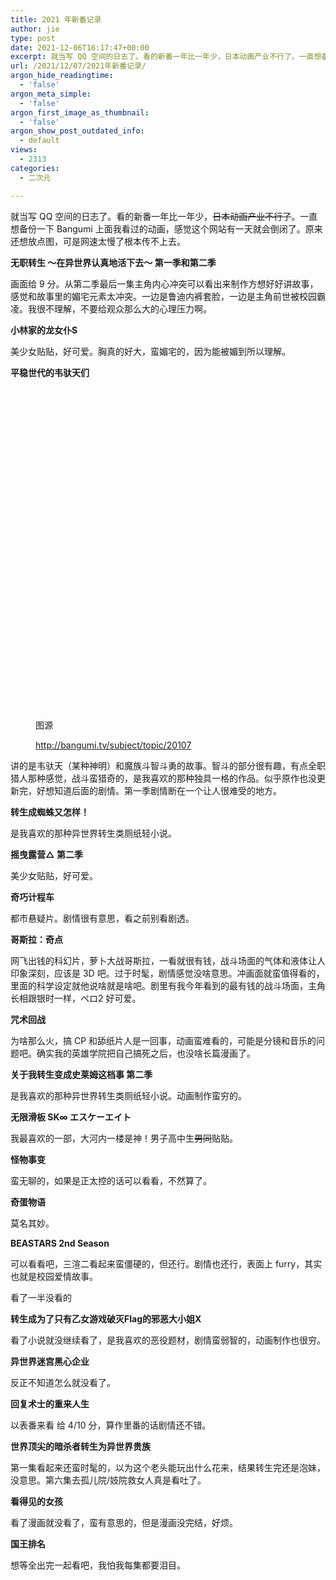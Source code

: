 ```yaml
---
title: 2021 年新番记录
author: jie
type: post
date: 2021-12-06T16:17:47+00:00
excerpt: 就当写 QQ 空间的日志了。看的新番一年比一年少，日本动画产业不行了。一直想备份一下 Bangumi 上面我看过的动画，感觉这个网站有一天就会倒闭了。原来还想放点图，可是网速太慢了根本传不上去。
url: /2021/12/07/2021年新番记录/
argon_hide_readingtime:
  - 'false'
argon_meta_simple:
  - 'false'
argon_first_image_as_thumbnail:
  - 'false'
argon_show_post_outdated_info:
  - default
views:
  - 2313
categories:
  - 二次元

---
```

就当写 QQ 空间的日志了。看的新番一年比一年少，<s>日本动画产业不行了</s>。一直想备份一下 Bangumi 上面我看过的动画，感觉这个网站有一天就会倒闭了。原来还想放点图，可是网速太慢了根本传不上去。



**无职转生 ～在异世界认真地活下去～ 第一季和第二季**

画面给 9 分。从第二季最后一集主角内心冲突可以看出来制作方想好好讲故事，感觉和故事里的媚宅元素太冲突。一边是鲁迪内裤套脸，一边是主角前世被校园霸凌。我很不理解，不要给观众那么大的心理压力啊。

**小林家的龙女仆S**

美少女贴贴，好可爱。胸真的好大，蛮媚宅的，因为能被媚到所以理解。

**平稳世代的韦驮天们**

<div class="wp-block-image">
  <figure class="aligncenter size-full is-resized">
  
  <div class='fancybox-wrapper lazyload-container-unload' data-fancybox='post-images' href='https://apodized.com/wp-content/uploads/2022/01/Snipaste_2022-01-02_22-26-35.png'>
    <img class="lazyload lazyload-style-1" src="data:image/svg+xml;base64,PCEtLUFyZ29uTG9hZGluZy0tPgo8c3ZnIHdpZHRoPSIxIiBoZWlnaHQ9IjEiIHhtbG5zPSJodHRwOi8vd3d3LnczLm9yZy8yMDAwL3N2ZyIgc3Ryb2tlPSIjZmZmZmZmMDAiPjxnPjwvZz4KPC9zdmc+"  loading="lazy" data-original="https://apodized.com/wp-content/uploads/2022/01/Snipaste_2022-01-02_22-26-35.png" src="data:image/png;base64,iVBORw0KGgoAAAANSUhEUgAAAAEAAAABCAYAAAAfFcSJAAAAAXNSR0IArs4c6QAAAARnQU1BAACxjwv8YQUAAAAJcEhZcwAADsQAAA7EAZUrDhsAAAANSURBVBhXYzh8+PB/AAffA0nNPuCLAAAAAElFTkSuQmCC" alt="" class="wp-image-236" width="588" height="530"  sizes="(max-width: 588px) 100vw, 588px" />
  </div><figcaption>图源 
  
  <a href="http://bangumi.tv/subject/topic/20107">http://bangumi.tv/subject/topic/20107</a></figcaption></figure>
</div>

讲的是韦驮天（某种神明）和魔族斗智斗勇的故事。智斗的部分很有趣，有点全职猎人那种感觉，战斗蛮猎奇的，是我喜欢的那种独具一格的作品。似乎原作也没更新完，好想知道后面的剧情。第一季剧情断在一个让人很难受的地方。

**转生成蜘蛛又怎样！**

是我喜欢的那种异世界转生类厕纸轻小说。

**摇曳露营△ 第二季**

美少女贴贴，好可爱。

**奇巧计程车**

都市悬疑片。剧情很有意思，看之前别看剧透。

**哥斯拉：奇点**

网飞出钱的科幻片，萝卜大战哥斯拉，一看就很有钱，战斗场面的气体和液体让人印象深刻，应该是 3D 吧。过于时髦，剧情感觉没啥意思。冲画面就蛮值得看的，里面的科学设定就他说啥就是啥吧。剧里有我今年看到的最有钱的战斗场面，主角长相跟银时一样，ペロ2 好可爱。

**咒术回战**

为啥那么火，搞 CP 和舔纸片人是一回事，动画蛮难看的，可能是分镜和音乐的问题吧。确实我的英雄学院把自己搞死之后，也没啥长篇漫画了。

**关于我转生变成史莱姆这档事 第二季**

是我喜欢的那种异世界转生类厕纸轻小说。动画制作蛮穷的。

**无限滑板 SK∞ エスケーエイト**

我最喜欢的一部，大河内一楼是神！男子高中生<s>男同</s>贴贴。

**怪物事变**

蛮无聊的，如果是正太控的话可以看看，不然算了。

**奇蛋物语**

莫名其妙。

**BEASTARS 2nd Season**

可以看看吧，三渲二看起来蛮僵硬的，但还行。剧情也还行，表面上 furry，其实也就是校园爱情故事。



看了一半没看的

**转生成为了只有乙女游戏破灭Flag的邪恶大小姐X**

看了小说就没继续看了，是我喜欢的恶役题材，剧情蛮弱智的，动画制作也很穷。

**异世界迷宫黑心企业**

反正不知道怎么就没看了。

**回复术士的重来人生**

以表番来看 给 4/10 分，算作里番的话剧情还不错。

**世界顶尖的暗杀者转生为异世界贵族**

第一集看起来还蛮时髦的，以为这个老头能玩出什么花来，结果转生完还是泡妹，没意思。第六集去孤儿院/妓院救女人真是看吐了。

**看得见的女孩**

看了漫画就没看了，蛮有意思的，但是漫画没完结，好烦。

**国王排名**

想等全出完一起看吧，我怕我每集都要泪目。
